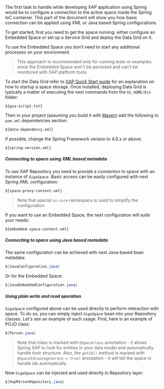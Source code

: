 The first task to handle while developing XAP application using Spring would be to configure a connection to the active space inside the Spring IoC container. This part of the document will show you how basic connection can be applied using XML or Java based Spring configurations.

To get started, first you need to get the space running: either configure an Embedded Space or set up a Service Grid and deploy the Data Grid on it.

To use the Embedded Space you don't need to start any additional processes on your environment.
> This approach is recommended only for running tests or examples since the Embedded Space won't be persisted and can't be monitored with XAP platform tools.

To start the Data Grid refer to [XAP Quick Start guide](http://docs.gigaspaces.com/xap100/your-first-data-grid-application.html) for an explanation on how to startup a space storage. Once installed, deploying Data Grid is typically a matter of executing the next commands from the `GS_HOME/bin` folder:

```
${gsa-script.txt}
```

Then in your project (assuming you build it with [Maven](http://maven.apache.org/)) add the following to `pom.xml` dependencies section:

```xml
${data-dependency.xml}
```

If possible, change the Spring Framework version to 4.0.x or above:

```xml
${spring-version.xml}
```

##### Connecting to space using XML based metadata

To use XAP Repository you need to provide a connection to space with an instance of `GigaSpace`. Basic access can be easily configured with next Spring XML configuration:

```xml
${space-proxy-context.xml}
```

> Note that special `os-core` namespace is used to simplify the configuration.

If you want to use an Embedded Space, the next configuration will suite your needs:

```xml
${embedded-space-context.xml}
```

##### Connecting to space using Java based metadata

The same configuration can be achieved with next Java-based bean metadata:

```java
${JavaConfiguration.java}
```

Or for the Embedded Space:

```java
${JavaEmbeddedConfiguration.java}
```

##### Using plain write and read operation

`GigaSpace` configured above can be used directly to perform interaction with space. To do so, you can simply inject `GigaSpace` bean into your Repository classes. Let's see an example of such usage. First, here is an example of POJO class:
```java
${Person.java}
```
> Note that class is marked with `@SpaceClass` annotation - it allows Spring XAP to look for entities in your data model and automatically handle their structure. Also, the `getId()` method is marked with `@SpaceId(autogenerate = true)` annotation - it will tell the space to handle ids automatically.

Now `GigaSpace` can be injected and used directly in Repository layer:
```java
${XapPersonRepository.java}
```